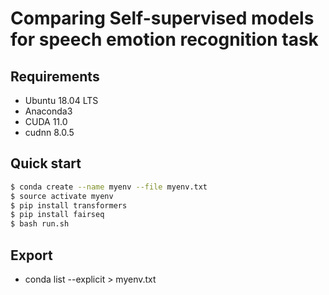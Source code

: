 # Comparing Self-supervised models for speech emotion recognition task

## Requirements
- Ubuntu 18.04 LTS
- Anaconda3
- CUDA 11.0
- cudnn 8.0.5

## Quick start
```bash
$ conda create --name myenv --file myenv.txt
$ source activate myenv
$ pip install transformers
$ pip install fairseq
$ bash run.sh
```
## Export
- conda list --explicit > myenv.txt